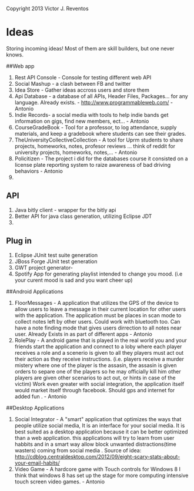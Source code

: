 Copyright 2013 Victor J. Reventos

Ideas
=====

Storing incoming ideas! Most of them are skill builders, but one never knows.


##Web app
1. Rest API Console - Console for testing different web API
2. Social Mashup - a clash between FB and twitter
3. Idea Store - Gather ideas accross users and store them
4. Api Database - a database of all APIs, Header Files, Packages... for any language. Already exists. - http://www.programmableweb.com/ - Antonio 
5. Indie Records- a social media with tools to help indie bands get information on gigs, find new members, ect... - Antonio 
6. CourseGradeBook - Tool for a professor, to log attendance, supply materials, and keep a gradebook where students can see their grades.
7. TheUniversityCollectiveCollection - A tool for Uprm students to share projects, homeworks, notes, profesor reviews ... think of reddit for university projects, homeworks, notes,... - Antonio
9. Policitizen - The project i did for the databases course it consisted on a license plate reporting system to raize awareness of bad driving behaviors - Antonio
10. 

## API
1. Java bitly client - wrapper for the bitly api
2. Better API for java class generation, utilizing Eclipse JDT
3. 

## Plug in
1. Eclipse JUnit test suite generation
2. JBoss Forge JUnit test generation
3. GWT project generator- 
4. Spotify App for generating playlist intended to change you mood. (i.e your curent mood is sad and you want cheer up)

##Android Applications
1. FloorMessages -  A application that utilizes the GPS of the device to allow users to leave a message in their current location for other users with the application. The application must be places in scan mode to collect notes left by other users. Could work with bluetooth too. Can have a note finding mode that gives users dirrection to all notes near user. Already Exists in as part of different apps - Antonio 
2. RolePlay - A android game that is played in the real world you and your friends start the application and connect to a loby where each player receives a role and a scenerio is given to all they players must act out their action as they receive instructions. (i.e. players receive a murder mistery where one of the player is the assasin, the assasin is given orders to separe one of the players so he may officially kill him other players are given other scenarios to act out, or hints in case of the victim) Work even greater with social integration, the application itself would market itself through facebook. Should gps and internet for added fun . - Antonio   

##Desktop Applications
1. Social Integrator - A "smart" application that optimizes the ways that people utilize social media, It is an interface for your social media. It is best suited as a desktop application because it can be better optimized than a web application. this applications will try to learn from user habbits and in a smart way allow block unwanted distractions(time wasters) coming from social media . Source of idea: http://cdblog.centraldesktop.com/2012/09/eight-scary-stats-about-your-email-habits/ 
2. Video Game - A hardcore game with Touch controls for Windows 8 I think that windows 8 has set up the stage for more computing intensive touch screen video games. - Antonio
